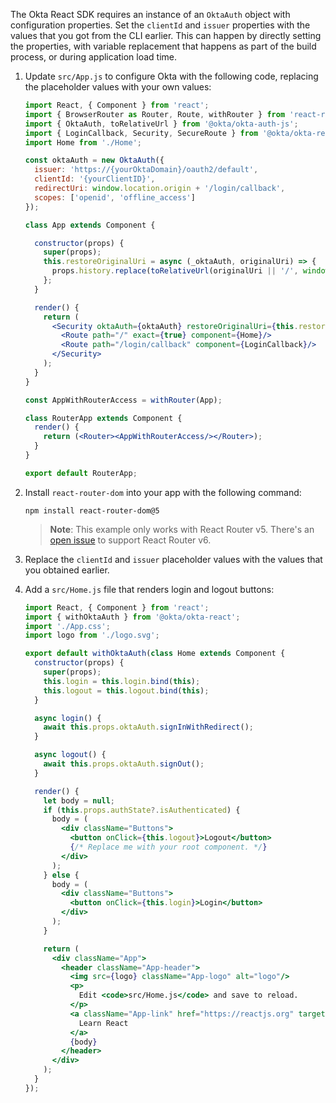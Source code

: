 The Okta React SDK requires an instance of an `OktaAuth` object with configuration properties. Set the `clientId` and `issuer` properties with the values that you got from the CLI earlier. This can happen by directly setting the properties, with variable replacement that happens as part of the build process, or during application load time.

1. Update `src/App.js` to configure Okta with the following code, replacing the placeholder values with your own values:

   ```jsx
   import React, { Component } from 'react';
   import { BrowserRouter as Router, Route, withRouter } from 'react-router-dom';
   import { OktaAuth, toRelativeUrl } from '@okta/okta-auth-js';
   import { LoginCallback, Security, SecureRoute } from '@okta/okta-react';
   import Home from './Home';

   const oktaAuth = new OktaAuth({
     issuer: 'https://{yourOktaDomain}/oauth2/default',
     clientId: '{yourClientID}',
     redirectUri: window.location.origin + '/login/callback',
     scopes: ['openid', 'offline_access']
   });

   class App extends Component {

     constructor(props) {
       super(props);
       this.restoreOriginalUri = async (_oktaAuth, originalUri) => {
         props.history.replace(toRelativeUrl(originalUri || '/', window.location.origin));
       };
     }

     render() {
       return (
         <Security oktaAuth={oktaAuth} restoreOriginalUri={this.restoreOriginalUri}>
           <Route path="/" exact={true} component={Home}/>
           <Route path="/login/callback" component={LoginCallback}/>
         </Security>
       );
     }
   }

   const AppWithRouterAccess = withRouter(App);

   class RouterApp extends Component {
     render() {
       return (<Router><AppWithRouterAccess/></Router>);
     }
   }

   export default RouterApp;
   ```

2. Install `react-router-dom` into your app with the following command:

   ```shell
   npm install react-router-dom@5
   ```

   > **Note**: This example only works with React Router v5. There's an [open issue](https://github.com/okta/okta-react/issues/178) to support React Router v6.

3. Replace the `clientId` and `issuer` placeholder values with the values that you obtained earlier.

4. Add a `src/Home.js` file that renders login and logout buttons:

   ```jsx
   import React, { Component } from 'react';
   import { withOktaAuth } from '@okta/okta-react';
   import './App.css';
   import logo from './logo.svg';

   export default withOktaAuth(class Home extends Component {
     constructor(props) {
       super(props);
       this.login = this.login.bind(this);
       this.logout = this.logout.bind(this);
     }

     async login() {
       await this.props.oktaAuth.signInWithRedirect();
     }

     async logout() {
       await this.props.oktaAuth.signOut();
     }

     render() {
       let body = null;
       if (this.props.authState?.isAuthenticated) {
         body = (
           <div className="Buttons">
             <button onClick={this.logout}>Logout</button>
             {/* Replace me with your root component. */}
           </div>
         );
       } else {
         body = (
           <div className="Buttons">
             <button onClick={this.login}>Login</button>
           </div>
         );
       }

       return (
         <div className="App">
           <header className="App-header">
             <img src={logo} className="App-logo" alt="logo"/>
             <p>
               Edit <code>src/Home.js</code> and save to reload.
             </p>
             <a className="App-link" href="https://reactjs.org" target="_blank" rel="noopener noreferrer">
               Learn React
             </a>
             {body}
           </header>
         </div>
       );
     }
   });
   ```
